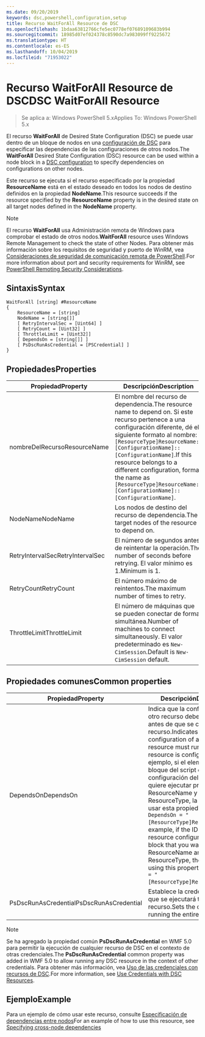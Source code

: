 ```yaml
---
ms.date: 09/20/2019
keywords: dsc,powershell,configuration,setup
title: Recurso WaitForAll Resource de DSC
ms.openlocfilehash: 1bdaa63812766cfe5ec0778ef07689109683b994
ms.sourcegitcommit: 18985d07ef024378c8590dc7a983099ff9225672
ms.translationtype: HT
ms.contentlocale: es-ES
ms.lasthandoff: 10/04/2019
ms.locfileid: "71953022"
---
```

# <a name="dsc-waitforall-resource"></a><span data-ttu-id="64826-103">Recurso WaitForAll Resource de DSC</span><span class="sxs-lookup"><span data-stu-id="64826-103">DSC WaitForAll Resource</span></span>

> <span data-ttu-id="64826-104">Se aplica a: Windows PowerShell 5.x</span><span class="sxs-lookup"><span data-stu-id="64826-104">Applies To: Windows PowerShell 5.x</span></span>

<span data-ttu-id="64826-105">El recurso **WaitForAll** de Desired State Configuration (DSC) se puede usar dentro de un bloque de nodos en una [configuración de DSC](../../../configurations/configurations.md) para especificar las dependencias de las configuraciones de otros nodos.</span><span class="sxs-lookup"><span data-stu-id="64826-105">The **WaitForAll** Desired State Configuration (DSC) resource can be used within a node block in a [DSC configuration](../../../configurations/configurations.md) to specify dependencies on configurations on other nodes.</span></span>

<span data-ttu-id="64826-106">Este recurso se ejecuta si el recurso especificado por la propiedad **ResourceName** está en el estado deseado en todos los nodos de destino definidos en la propiedad **NodeName**.</span><span class="sxs-lookup"><span data-stu-id="64826-106">This resource succeeds if the resource specified by the **ResourceName** property is in the desired state on all target nodes defined in the **NodeName** property.</span></span>

> [!NOTE]
> <span data-ttu-id="64826-107">El recurso **WaitForAll** usa Administración remota de Windows para comprobar el estado de otros nodos.</span><span class="sxs-lookup"><span data-stu-id="64826-107">**WaitForAll** resource uses Windows Remote Management to check the state of other Nodes.</span></span> <span data-ttu-id="64826-108">Para obtener más información sobre los requisitos de seguridad y puerto de WinRM, vea [Consideraciones de seguridad de comunicación remota de PowerShell](/powershell/scripting/learn/remoting/winrmsecurity?view=powershell-6).</span><span class="sxs-lookup"><span data-stu-id="64826-108">For more information about port and security requirements for WinRM, see [PowerShell Remoting Security Considerations](/powershell/scripting/learn/remoting/winrmsecurity?view=powershell-6).</span></span>

## <a name="syntax"></a><span data-ttu-id="64826-109">Sintaxis</span><span class="sxs-lookup"><span data-stu-id="64826-109">Syntax</span></span>

```Syntax
WaitForAll [string] #ResourceName
{
    ResourceName = [string]
    NodeName = [string[]]
    [ RetryIntervalSec = [Uint64] ]
    [ RetryCount = [Uint32] ]
    [ ThrottleLimit = [Uint32]]
    [ DependsOn = [string[]] ]
    [ PsDscRunAsCredential = [PSCredential] ]
}
```

## <a name="properties"></a><span data-ttu-id="64826-110">Propiedades</span><span class="sxs-lookup"><span data-stu-id="64826-110">Properties</span></span>

|<span data-ttu-id="64826-111">Propiedad</span><span class="sxs-lookup"><span data-stu-id="64826-111">Property</span></span> |<span data-ttu-id="64826-112">Descripción</span><span class="sxs-lookup"><span data-stu-id="64826-112">Description</span></span> |
|---|---|
|<span data-ttu-id="64826-113">nombreDelRecurso</span><span class="sxs-lookup"><span data-stu-id="64826-113">ResourceName</span></span> |<span data-ttu-id="64826-114">El nombre del recurso de dependencia.</span><span class="sxs-lookup"><span data-stu-id="64826-114">The resource name to depend on.</span></span> <span data-ttu-id="64826-115">Si este recurso pertenece a una configuración diferente, dé el siguiente formato al nombre: `[ResourceType]ResourceName::[ConfigurationName]::[ConfigurationName]`.</span><span class="sxs-lookup"><span data-stu-id="64826-115">If this resource belongs to a different configuration, format the name as `[ResourceType]ResourceName::[ConfigurationName]::[ConfigurationName]`.</span></span> |
|<span data-ttu-id="64826-116">NodeName</span><span class="sxs-lookup"><span data-stu-id="64826-116">NodeName</span></span> |<span data-ttu-id="64826-117">Los nodos de destino del recurso de dependencia.</span><span class="sxs-lookup"><span data-stu-id="64826-117">The target nodes of the resource to depend on.</span></span> |
|<span data-ttu-id="64826-118">RetryIntervalSec</span><span class="sxs-lookup"><span data-stu-id="64826-118">RetryIntervalSec</span></span> |<span data-ttu-id="64826-119">El número de segundos antes de reintentar la operación.</span><span class="sxs-lookup"><span data-stu-id="64826-119">The number of seconds before retrying.</span></span> <span data-ttu-id="64826-120">El valor mínimo es 1.</span><span class="sxs-lookup"><span data-stu-id="64826-120">Minimum is 1.</span></span> |
|<span data-ttu-id="64826-121">RetryCount</span><span class="sxs-lookup"><span data-stu-id="64826-121">RetryCount</span></span> |<span data-ttu-id="64826-122">El número máximo de reintentos.</span><span class="sxs-lookup"><span data-stu-id="64826-122">The maximum number of times to retry.</span></span> |
|<span data-ttu-id="64826-123">ThrottleLimit</span><span class="sxs-lookup"><span data-stu-id="64826-123">ThrottleLimit</span></span> |<span data-ttu-id="64826-124">El número de máquinas que se pueden conectar de forma simultánea.</span><span class="sxs-lookup"><span data-stu-id="64826-124">Number of machines to connect simultaneously.</span></span> <span data-ttu-id="64826-125">El valor predeterminado es `New-CimSession`.</span><span class="sxs-lookup"><span data-stu-id="64826-125">Default is `New-CimSession` default.</span></span> |

## <a name="common-properties"></a><span data-ttu-id="64826-126">Propiedades comunes</span><span class="sxs-lookup"><span data-stu-id="64826-126">Common properties</span></span>

|<span data-ttu-id="64826-127">Propiedad</span><span class="sxs-lookup"><span data-stu-id="64826-127">Property</span></span> |<span data-ttu-id="64826-128">Descripción</span><span class="sxs-lookup"><span data-stu-id="64826-128">Description</span></span> |
|---|---|
|<span data-ttu-id="64826-129">DependsOn</span><span class="sxs-lookup"><span data-stu-id="64826-129">DependsOn</span></span> |<span data-ttu-id="64826-130">Indica que la configuración de otro recurso debe ejecutarse antes de que se configure este recurso.</span><span class="sxs-lookup"><span data-stu-id="64826-130">Indicates that the configuration of another resource must run before this resource is configured.</span></span> <span data-ttu-id="64826-131">Por ejemplo, si el elemento ID del bloque del script de configuración del recurso que quiere ejecutar primero es ResourceName y su tipo es ResourceType, la sintaxis para usar esta propiedad es `DependsOn = "[ResourceType]ResourceName"`.</span><span class="sxs-lookup"><span data-stu-id="64826-131">For example, if the ID of the resource configuration script block that you want to run first is ResourceName and its type is ResourceType, the syntax for using this property is `DependsOn = "[ResourceType]ResourceName"`.</span></span> |
|<span data-ttu-id="64826-132">PsDscRunAsCredential</span><span class="sxs-lookup"><span data-stu-id="64826-132">PsDscRunAsCredential</span></span> |<span data-ttu-id="64826-133">Establece la credencial con la que se ejecutará todo el recurso.</span><span class="sxs-lookup"><span data-stu-id="64826-133">Sets the credential for running the entire resource as.</span></span> |

> [!NOTE]
> <span data-ttu-id="64826-134">Se ha agregado la propiedad común **PsDscRunAsCredential** en WMF 5.0 para permitir la ejecución de cualquier recurso de DSC en el contexto de otras credenciales.</span><span class="sxs-lookup"><span data-stu-id="64826-134">The **PsDscRunAsCredential** common property was added in WMF 5.0 to allow running any DSC resource in the context of other credentials.</span></span> <span data-ttu-id="64826-135">Para obtener más información, vea [Uso de las credenciales con recursos de DSC](../../../configurations/runasuser.md).</span><span class="sxs-lookup"><span data-stu-id="64826-135">For more information, see [Use Credentials with DSC Resources](../../../configurations/runasuser.md).</span></span>

## <a name="example"></a><span data-ttu-id="64826-136">Ejemplo</span><span class="sxs-lookup"><span data-stu-id="64826-136">Example</span></span>

<span data-ttu-id="64826-137">Para un ejemplo de cómo usar este recurso, consulte [Especificación de dependencias entre nodos](../../../configurations/crossNodeDependencies.md)</span><span class="sxs-lookup"><span data-stu-id="64826-137">For an example of how to use this resource, see [Specifying cross-node dependencies](../../../configurations/crossNodeDependencies.md)</span></span>